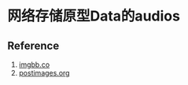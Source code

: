 # 网络存储原型Data的audios



## Reference

1. [imgbb.co](https://imgbb.com/)
2. [postimages.org](https://postimages.org/)



